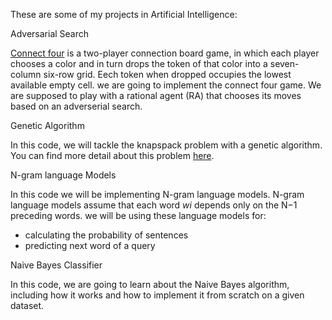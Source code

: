 These are some of my projects in Artificial Intelligence:

Adversarial Search

  
  [Connect four](https://en.wikipedia.org/wiki/Connect_Four) is a two-player connection board game, in which each player chooses a color and in turn drops the token of that color    into a seven-column six-row grid.
  Eech token when dropped occupies the lowest available empty cell. we are going to implement the connect four game.
  We are supposed to play with a rational agent (RA) that chooses its moves based on an adverserial search. 
  

Genetic Algorithm


  In this code, we will tackle the knapspack problem with a genetic algorithm. You can find more detail about this problem [here](https://www.geeksforgeeks.org/0-1-knapsack-problem-dp-10/).


N-gram language Models

In this code we will be implementing N-gram language models. N-gram language models assume that each word $wi$
depends only on the N−1 preceding words. we will be using these language models for:
*   calculating the probability of sentences
*   predicting next word of a query


Naive Bayes Classifier


In this code, we are going to learn about the Naive Bayes algorithm, including how it works and how to implement it from scratch on a given dataset.

